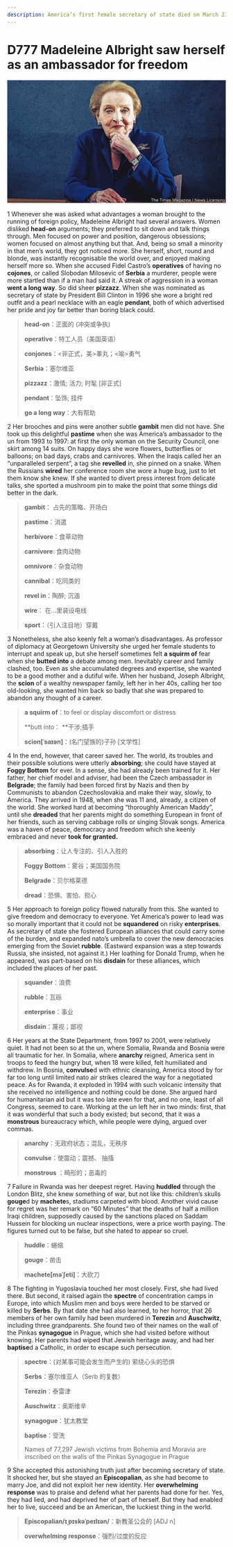 ```yaml
---
description: America’s first female secretary of state died on March 23rd, aged 84
---
```


# D777 Madeleine Albright saw herself as an ambassador for freedom
![](./img/boxcniULJdT2cTeqkmT1tFLSP6g.png)

1 Whenever she was asked what advantages a woman brought to the running of foreign policy, Madeleine Albright had several answers. Women disliked **head-on** arguments; they preferred to sit down and talk things through. Men focused on power and position, dangerous obsessions; women focused on almost anything but that. And, being so small a minority in that men’s world, they got noticed more. She herself, short, round and blonde, was instantly recognisable the world over, and enjoyed making herself more so. When she accused Fidel Castro’s **operatives** of having no **cojones**, or called Slobodan Milosevic of **Serbia** a murderer, people were more startled than if a man had said it. A streak of aggression in a woman **went a long way**. So did sheer **pizzazz**. When she was nominated as secretary of state by President Bill Clinton in 1996 she wore a bright red outfit and a pearl necklace with an eagle **pendant**, both of which advertised her pride and joy far better than boring black could.

> **head-on**：正面的 (冲突或争执)
>
> **operative**：特工人员（美国英语）
>
> **conjones**：<非正式，美>睾丸；<喻>勇气
>
> **Serbia**：塞尔维亚
>
> **pizzazz**：激情; 活力; 时髦 [非正式]
>
> **pendant**：坠饰; 挂件
>
> **go a long way**：大有帮助
>

2 Her brooches and pins were another subtle **gambit** men did not have. She took up this delightful **pastime** when she was America’s ambassador to the un from 1993 to 1997: at first the only woman on the Security Council, one skirt among 14 suits. On happy days she wore flowers, butterflies or balloons; on bad days, crabs and carnivores. When the Iraqis called her an “unparalleled serpent”, a tag she **revelled** in, she pinned on a snake. When the Russians **wired** her conference room she wore a huge bug, just to let them know she knew. If she wanted to divert press interest from delicate talks, she sported a mushroom pin to make the point that some things did better in the dark.

> **gambit**： 占先的策略、开场白
>
> **pastime**：消遣
>
> **herbivore**：食草动物
>
> **carnivore**: 食肉动物
>
> **omnivore**：杂食动物
>
> **cannibal**：吃同类的
>
> **revel in**：陶醉; 沉湎
>
> **wire**： 在…里装设电线
>
> **sport**：（引人注目地）穿戴
>

3 Nonetheless, she also keenly felt a woman’s disadvantages. As professor of diplomacy at Georgetown University she urged her female students to interrupt and speak up, but she herself sometimes felt **a squirm of** fear when she **butted into** a debate among men. Inevitably career and family clashed, too. Even as she accumulated degrees and expertise, she wanted to be a good mother and a dutiful wife. When her husband, Joseph Albright, the **scion** of a wealthy newspaper family, left her in her 40s, calling her too old-looking, she wanted him back so badly that she was prepared to abandon any thought of a career.

> **a squirm of**：to feel or display discomfort or distress
>
> **butt into： **干涉;插手
>
> **scion[ˈsaɪən]**：(名门望族的)子孙 [文学性]
>

4 In the end, however, that career saved her. The world, its troubles and their possible solutions were utterly **absorbing**; she could have stayed at **Foggy Bottom** for ever. In a sense, she had already been trained for it. Her father, her chief model and adviser, had been the Czech ambassador in **Belgrade**; the family had been forced first by Nazis and then by Communists to abandon Czechoslovakia and make their way, slowly, to America. They arrived in 1948, when she was 11 and, already, a citizen of the world. She worked hard at becoming “thoroughly American Maddy”, until she **dreaded** that her parents might do something European in front of her friends, such as serving cabbage rolls or singing Slovak songs. America was a haven of peace, democracy and freedom which she keenly embraced and never **took for granted.**

> **absorbing**：让人专注的、引人入胜的
>
> **Foggy Bottom**：雾谷；美国国务院
>
> **Belgrade**：贝尔格莱德
>
> **dread**：恐惧、害怕、担心
>

5 Her approach to foreign policy flowed naturally from this. She wanted to give freedom and democracy to everyone. Yet America’s power to lead was so morally important that it could not be **squandered** on risky **enterprises**. As secretary of state she fostered European alliances that could carry some of the burden, and expanded nato’s umbrella to cover the new democracies emerging from the Soviet **rubble**. (Eastward expansion was a step towards Russia, she insisted, not against it.) Her loathing for Donald Trump, when he appeared, was part-based on his **disdain** for these alliances, which included the places of her past.

> **squander**：浪费
>
> **rubble**：瓦砾
>
> **enterprise**：事业
>
> **disdain**：蔑视；鄙视
>

6 Her years at the State Department, from 1997 to 2001, were relatively quiet. It had not been so at the un, where Somalia, Rwanda and Bosnia were all traumatic for her. In Somalia, where **anarchy** reigned, America sent in troops to feed the hungry but, when 18 were killed, felt humiliated and withdrew. In Bosnia, **convulse**d with ethnic cleansing, America stood by for far too long until limited nato air strikes cleared the way for a negotiated peace. As for Rwanda, it exploded in 1994 with such volcanic intensity that she received no intelligence and nothing could be done. She argued hard for humanitarian aid but it was too late even for that, and no one, least of all Congress, seemed to care. Working at the un left her in two minds: first, that it was wonderful that such a body existed; but second, that it was a **monstrous** bureaucracy which, while people were dying, argued over commas.

> **anarchy**：无政府状态；混乱，无秩序
>
> **convulse**：使震动；震撼、 抽搐
>
> **monstrous** ：畸形的；恶毒的
>

7 Failure in Rwanda was her deepest regret. Having **huddled** through the London Blitz, she knew something of war, but not like this: children’s skulls **gouge**d by **machete**s, stadiums carpeted with blood. Another vivid cause for regret was her remark on “60 Minutes” that the deaths of half a million Iraqi children, supposedly caused by the sanctions placed on Saddam Hussein for blocking un nuclear inspections, were a price worth paying. The figures turned out to be false, but she hated to appear so cruel.

> **huddle**：蜷缩
>
> **gouge**：凿击
>
> **machete[məˈʃeti]**：大砍刀
>

8 The fighting in Yugoslavia touched her most closely. First, she had lived there. But second, it raised again the **spectre** of concentration camps in Europe, into which Muslim men and boys were herded to be starved or killed by **Serbs**. By that date she had also learned, to her horror, that 26 members of her own family had been murdered in **Terezin** and **Auschwitz**, including three grandparents. She found two of their names on the wall of the Pinkas **synagogue** in Prague, which she had visited before without knowing. Her parents had wiped that Jewish heritage away, and had her **baptise**d a Catholic, in order to escape such persecution.

> **spectre**：(对某事可能会发生而产生的) 萦绕心头的恐惧
>
> **Serbs**：塞尔维亚人（Serb 的复数）
>
> **Terezin**：泰雷津
>
> **Auschwitz**：奥斯维辛
>
> **synagogue**：犹太教堂
>
> **baptise**：受洗
>
> Names of 77,297 Jewish victims from Bohemia and Moravia are inscribed on the walls of the Pinkas Synagogue in Prague
>

9 She accepted this astonishing truth just after becoming secretary of state. It shocked her, but she stayed an **Episcopalian**, as she had become to marry Joe, and did not exploit her new identity. Her **overwhelming response** was to praise and defend what her parents had done for her. Yes, they had lied, and had deprived her of part of herself. But they had enabled her to live, succeed and be an American, the luckiest thing in the world.

> **Episcopalian/ɪˌpɪskəˈpeɪlɪən/**：新教圣公会的 [ADJ n]
>
> **overwhelming response**：强烈/过度的反应
>

